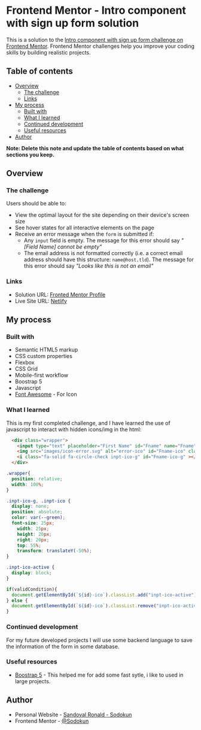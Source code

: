 # Frontend Mentor - Intro component with sign up form solution

This is a solution to the [Intro component with sign up form challenge on Frontend Mentor](https://www.frontendmentor.io/challenges/intro-component-with-signup-form-5cf91bd49edda32581d28fd1). Frontend Mentor challenges help you improve your coding skills by building realistic projects. 

## Table of contents

- [Overview](#overview)
  - [The challenge](#the-challenge)
  - [Links](#links)
- [My process](#my-process)
  - [Built with](#built-with)
  - [What I learned](#what-i-learned)
  - [Continued development](#continued-development)
  - [Useful resources](#useful-resources)
- [Author](#author)

**Note: Delete this note and update the table of contents based on what sections you keep.**

## Overview

### The challenge

Users should be able to:

- View the optimal layout for the site depending on their device's screen size
- See hover states for all interactive elements on the page
- Receive an error message when the `form` is submitted if:
  - Any `input` field is empty. The message for this error should say *"[Field Name] cannot be empty"*
  - The email address is not formatted correctly (i.e. a correct email address should have this structure: `name@host.tld`). The message for this error should say *"Looks like this is not an email"*


### Links

- Solution URL: [Fronted Mentor Profile](https://www.frontendmentor.io/solutions/form-sign-up-with-validation-in-js-boostrap5-05CejY2Qzc)
- Live Site URL: [Netlify](https://statuesque-truffle-f7490a.netlify.app)

## My process

### Built with

- Semantic HTML5 markup
- CSS custom properties
- Flexbox
- CSS Grid
- Mobile-first workflow
- Boostrap 5
- Javascript 
- [Font Awesome](https://https://fontawesome.com//) - For Icon

### What I learned

This is my first completed challenge, and I have learned the use of javascript to interact with hidden icons/img in the html:

```html
  <div class="wrapper">
    <input type="text" placeholder="First Name" id="Fname" name="Fname" class="inpt">
    <img src="images/icon-error.svg" alt="error-ico" id="Fname-ico" class="inpt-ico">
    <i class="fa-solid fa-circle-check inpt-ico-g" id="Fname-ico-g" ></i>
  </div>
```

```css
.wrapper{
  position: relative;
  width: 100%;
}

.inpt-ico-g, .inpt-ico {
  display: none;
  position: absolute;
  color: var(--green);
  font-size: 25px;
	width: 25px;
	height: 20px;
	right: 20px;
	top: 55%;
	transform: translateY(-50%);
}

.inpt-ico-active {
  display: block;
}
```

```js
if(validCondition){
  document.getElementById(`${id}-ico`).classList.add("inpt-ico-active");
} else {
  document.getElementById(`${id}-ico`).classList.remove("inpt-ico-active");
}
```


### Continued development

For my future developed projects I will use some backend language to save the information of the form in some database.

### Useful resources

- [Boostrap 5](https://getbootstrap.com/) - This helped me for add some fast sytle, i like to used in large projects.

## Author

- Personal Website - [Sandoval Ronald - Sodokun](https://github.com/Sodokun)
- Frontend Mentor - [@Sodokun](https://www.frontendmentor.io/profile/Sodokun)
